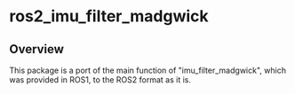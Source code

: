 # ros2_imu_filter_madgwick

## Overview

This package is a port of the main function of "imu_filter_madgwick", which was provided in ROS1, to the ROS2 format as it is.
